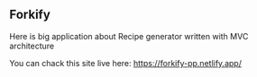 ## Forkify

Here is big application about Recipe generator written with MVC architecture

You can chack this site live here: https://forkify-pp.netlify.app/
